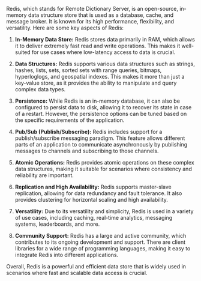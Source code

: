 Redis, which stands for Remote Dictionary Server, is an open-source, in-memory data structure store that is used as a database, cache, and message broker. It is known for its high performance, flexibility, and versatility. Here are some key aspects of Redis:

1. **In-Memory Data Store:** Redis stores data primarily in RAM, which allows it to deliver extremely fast read and write operations. This makes it well-suited for use cases where low-latency access to data is crucial.

2. **Data Structures:** Redis supports various data structures such as strings, hashes, lists, sets, sorted sets with range queries, bitmaps, hyperloglogs, and geospatial indexes. This makes it more than just a key-value store, as it provides the ability to manipulate and query complex data types.

3. **Persistence:** While Redis is an in-memory database, it can also be configured to persist data to disk, allowing it to recover its state in case of a restart. However, the persistence options can be tuned based on the specific requirements of the application.

4. **Pub/Sub (Publish/Subscribe):** Redis includes support for a publish/subscribe messaging paradigm. This feature allows different parts of an application to communicate asynchronously by publishing messages to channels and subscribing to those channels.

5. **Atomic Operations:** Redis provides atomic operations on these complex data structures, making it suitable for scenarios where consistency and reliability are important.

6. **Replication and High Availability:** Redis supports master-slave replication, allowing for data redundancy and fault tolerance. It also provides clustering for horizontal scaling and high availability.

7. **Versatility:** Due to its versatility and simplicity, Redis is used in a variety of use cases, including caching, real-time analytics, messaging systems, leaderboards, and more.

8. **Community Support:** Redis has a large and active community, which contributes to its ongoing development and support. There are client libraries for a wide range of programming languages, making it easy to integrate Redis into different applications.

Overall, Redis is a powerful and efficient data store that is widely used in scenarios where fast and scalable data access is crucial.
